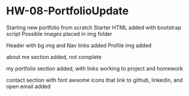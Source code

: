 # HW-08-PortfolioUpdate

Starting new portfolio from scratch
Starter HTML added with bootstrap script
Possible images placed in img folder

Header with bg img and Nav links added
Profile img added

about me section added, not complete

my portfolio section added, with links working to project and homework

contact section with font awsome icons that link to github, linkedin, and open email added